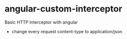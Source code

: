 # angular-custom-interceptor
Basic HTTP Interceptor with angular
 - change every request content-type to application/json
